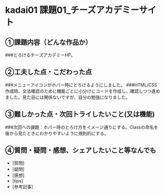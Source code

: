 # kadai01 課題01_チーズアカデミーサイト

## ①課題内容（どんな作品か）
###とろけるチーズアカデミーHP。

## ②工夫した点・こだわった点
###メニューアイコンがホバー時にとろけるようにしました。 
###HTML/CSS作成時、文法確認のために機能ごとに小分けにコードを作成し、確認しつつ進めました。見た目には関係ないですが、自分の勉強になりました。

## ③難しかった点・次回トライしたいこと(又は機能)
###次回への課題：ホバー時のとろけ方をイメージ通りにする。Classの命名を後から見たときにわかりやすいように規則的にする。


## ④質問・疑問・感想、シェアしたいこと等なんでも
- [質問]
- [疑問]
- [感想]
- [tips]
- [参考記事]
